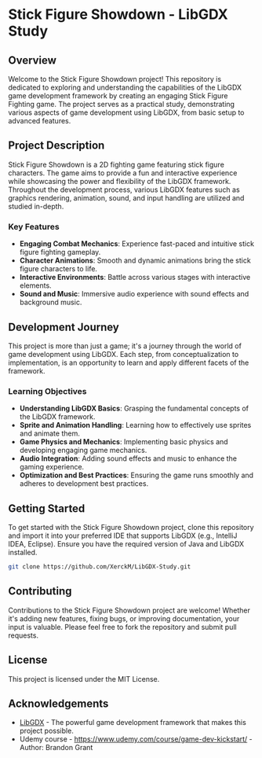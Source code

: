 # Stick Figure Showdown - LibGDX Study

## Overview
Welcome to the Stick Figure Showdown project! This repository is dedicated to exploring and understanding the capabilities of the LibGDX game development framework by creating an engaging Stick Figure Fighting game. The project serves as a practical study, demonstrating various aspects of game development using LibGDX, from basic setup to advanced features.

## Project Description
Stick Figure Showdown is a 2D fighting game featuring stick figure characters. The game aims to provide a fun and interactive experience while showcasing the power and flexibility of the LibGDX framework. Throughout the development process, various LibGDX features such as graphics rendering, animation, sound, and input handling are utilized and studied in-depth.

### Key Features
- **Engaging Combat Mechanics**: Experience fast-paced and intuitive stick figure fighting gameplay.
- **Character Animations**: Smooth and dynamic animations bring the stick figure characters to life.
- **Interactive Environments**: Battle across various stages with interactive elements.
- **Sound and Music**: Immersive audio experience with sound effects and background music.

## Development Journey
This project is more than just a game; it's a journey through the world of game development using LibGDX. Each step, from conceptualization to implementation, is an opportunity to learn and apply different facets of the framework.

### Learning Objectives
- **Understanding LibGDX Basics**: Grasping the fundamental concepts of the LibGDX framework.
- **Sprite and Animation Handling**: Learning how to effectively use sprites and animate them.
- **Game Physics and Mechanics**: Implementing basic physics and developing engaging game mechanics.
- **Audio Integration**: Adding sound effects and music to enhance the gaming experience.
- **Optimization and Best Practices**: Ensuring the game runs smoothly and adheres to development best practices.

## Getting Started
To get started with the Stick Figure Showdown project, clone this repository and import it into your preferred IDE that supports LibGDX (e.g., IntelliJ IDEA, Eclipse). Ensure you have the required version of Java and LibGDX installed.

```bash
git clone https://github.com/XerckM/LibGDX-Study.git
```

## Contributing
Contributions to the Stick Figure Showdown project are welcome! Whether it's adding new features, fixing bugs, or improving documentation, your input is valuable. Please feel free to fork the repository and submit pull requests.

## License
This project is licensed under the MIT License.

## Acknowledgements
- [LibGDX](https://libgdx.com/) - The powerful game development framework that makes this project possible.
- Udemy course - https://www.udemy.com/course/game-dev-kickstart/
               - Author: Brandon Grant